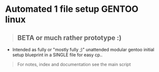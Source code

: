 # Automated 1 file setup GENTOO linux

> ## BETA or much rather prototype :)

-  Intended as fully or "mostly fully ;)" unattended modular gentoo initial setup blueprint in a SINGLE file for easy cp.. 

> For notes, index and documentation see the main script